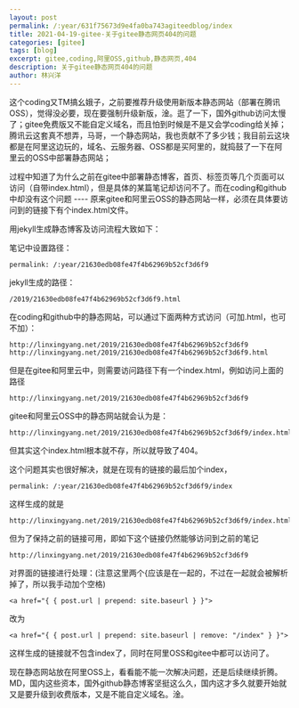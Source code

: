```yaml
---
layout: post
permalink: /:year/631f75673d9e4fa0ba743agiteedblog/index
title: 2021-04-19-gitee-关于gitee静态网页404的问题
categories: [gitee]
tags: [blog]
excerpt: gitee,coding,阿里OSS,github,静态网页,404
description: 关于gitee静态网页404的问题
author: 林兴洋
---
```


这个coding又TM搞幺娥子，之前要推荐升级使用新版本静态网站（部署在腾讯OSS），觉得没必要，现在要强制升级新版，淦。逛了一下，国外github访问太慢了；gitee免费版又不能自定义域名，而且怕到时候是不是又会学coding给关掉；腾讯云这套真不想弄，马哥，一个静态网站，我也贡献不了多少钱；我目前云这块都是在阿里这边玩的，域名、云服务器、OSS都是买阿里的，就捣鼓了一下在阿里云的OSS中部署静态网站；

过程中知道了为什么之前在gitee中部署静态博客，首页、标签页等几个页面可以访问（自带index.html），但是具体的某篇笔记却访问不了。而在coding和github中却没有这个问题 ---- 原来gitee和阿里云OSS的静态网站一样，必须在具体要访问到的链接下有个index.html文件。



用jekyll生成静态博客及访问流程大致如下：

笔记中设置路径：

````
permalink: /:year/21630edb08fe47f4b62969b52cf3d6f9
````

jekyll生成的路径：

```
/2019/21630edb08fe47f4b62969b52cf3d6f9.html
```

在coding和github中的静态网站，可以通过下面两种方式访问（可加.html，也可不加）：

```
http://linxingyang.net/2019/21630edb08fe47f4b62969b52cf3d6f9
http://linxingyang.net/2019/21630edb08fe47f4b62969b52cf3d6f9.html
```


但是在gitee和阿里云中，则需要访问路径下有一个index.html，例如访问上面的路径

```
http://linxingyang.net/2019/21630edb08fe47f4b62969b52cf3d6f9
```

gitee和阿里云OSS中的静态网站就会认为是：

```
http://linxingyang.net/2019/21630edb08fe47f4b62969b52cf3d6f9/index.html
```

但其实这个index.html根本就不存，所以就导致了404。



这个问题其实也很好解决，就是在现有的链接的最后加个index，

```
permalink: /:year/21630edb08fe47f4b62969b52cf3d6f9/index
```

这样生成的就是

```
http://linxingyang.net/2019/21630edb08fe47f4b62969b52cf3d6f9/index.html
```

但为了保持之前的链接可用，即如下这个链接仍然能够访问到之前的笔记

```
http://linxingyang.net/2019/21630edb08fe47f4b62969b52cf3d6f9
```

对界面的链接进行处理：(注意这里两个{应该是在一起的，不过在一起就会被解析掉了，所以我手动加个空格)

```
<a href="{ { post.url | prepend: site.baseurl } }">
```

改为

```
<a href="{ { post.url | prepend: site.baseurl | remove: "/index" } }">
```

这样生成的链接就不包含index了，同时在阿里OSS和gitee中都可以访问了。



现在静态网站放在阿里OSS上，看看能不能一次解决问题，还是后续继续折腾。MD，国内这些资本，国外github静态博客坚挺这么久，国内这才多久就要开始就又是要升级到收费版本，又是不能自定义域名。淦。

